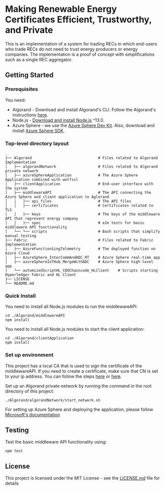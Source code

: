 # Making Renewable Energy Certificates Efficient, Trustworthy, and Private

This is an implementation of a system for trading RECs in which end-users who trade RECs do not need to trust 
energy producers or energy companies. The implementation is a proof of concept with simplifications such 
as a single REC aggregator. 

## Getting Started

### Prerequisites

You need:
* Algorand - Download and install Algorand's CLI. Follow 
    the Algorand's instructions [here](https://developer.algorand.org/docs/build-apps/setup/#3-run-your-own-node).
* Node.js - [Download and install Node.js](https://nodejs.org/en/download/) ^13.0. 
* Azure Sphere - we use the [Azure Sphere Dev Kit](https://www.seeedstudio.com/Azure-Sphere-MT3620-Development-Kit-US-Version-p-3052.html).
Also, download and install [Azure Sphere SDK](https://docs.microsoft.com/en-us/azure-sphere/install/overview). 


### Top-level directory layout

    .
    ├── Algorand                              # Files related to Algorand Implementation
    │   ├── algorandNetwork                   # Files related to Algorand private network
    │   ├── azureSphereApplication            # The Azure Sphere Application combined with wolfssl
    │   ├── clientApplication                 # End-user interface with the system
    │   ├── middlewareAPI                     # The API connecting the Azure Sphere and client application to Aglorand
    │   │   ├── api_files                     # The API files
    │   │   ├── certificates                  # Certificates related to TLS
    │   │   ├── keys                          # The keys of the middleware API that represent energy company
    │   │   ├── spec                          # e2e tests for basic middleware API functionality
    │   └── └── scripts                       # Bash scripts that simplify manual testing
    ├── Fabric                                # Files related to Fabric Implementation
    │   ├── AzureFunctionSingTelemetry        # The deployed function on Azure Cloud
    │   ├── AzureSphere_InterCommAndADC_RT    # Azure Sphere real-time app
    │   ├── azureSphereIoTHub_MergeWithADC    # Azure Sphere high-level app
    │   └── automizedScriptHL_COOChaincode_HLClient    # Scripts starting Hyperledger Fabric and HL Client
    ├── LICENSE
    └── README.md

### Quick Install

You need to install all Node.js modules to run the middlewareAPI:
```
cd ./Algorand/middlewareAPI
npm install
``` 

You need to install all Node.js modules to start the client application:
```
cd ./Algorand/clientApplication
npm install
``` 

### Set up environment

This project has a local CA that is used to sign the certificate of the middlewareAPI. 
If you need to create a certificate, make sure that CN is set to your ip address.
You can follow the steps [here](https://github.com/anders94/https-authorized-clients) or
[here](https://engineering.circle.com/https-authorized-certs-with-node-js-315e548354a2).

Set up an Algorand private network by running the command in the root directory of this project:
```
./Algorand/algorandNetwork/start_network.sh
```

For setting up Azure Sphere and deploying the application,
 please follow [Microsoft's documentation](https://docs.microsoft.com/en-us/azure-sphere/install/overview)

## Testing
Test the basic middleware API functionality using:
```
npm test
```
## License

This project is licensed under the MIT License - see the [LICENSE.md](LICENSE.md) file for details

